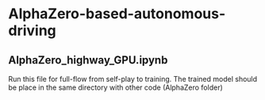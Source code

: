# AlphaZero-based-autonomous-driving

## AlphaZero_highway_GPU.ipynb

Run this file for full-flow from self-play to training. The trained model should be place in the same directory with other code (AlphaZero folder)

## 
